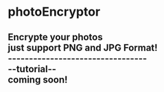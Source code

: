 # photoEncryptor
 Encrypte your photos<br>
 just support PNG and JPG Format!<br>
 ---------------------------------<br>
 --tutorial--<br>
 coming soon!<br>
 ---------------------------------